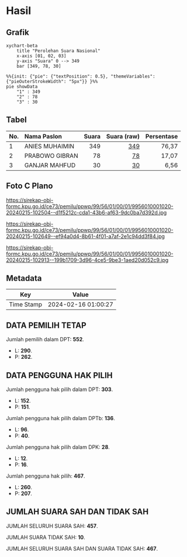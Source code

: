# Hasil

## Grafik

```mermaid
xychart-beta
    title "Perolehan Suara Nasional"
    x-axis [01, 02, 03]
    y-axis "Suara" 0 --> 349
    bar [349, 78, 30]
```

```mermaid
%%{init: {"pie": {"textPosition": 0.5}, "themeVariables": {"pieOuterStrokeWidth": "5px"}} }%%
pie showData
    "1" : 349
    "2" : 78
    "3" : 30
```

## Tabel

| No. | Nama Paslon    | Suara | Suara (raw) | Persentase |
|:--- |:-------------- | -----:| -----------:| ----------:|
| 1   | ANIES MUHAIMIN | 349   | [349][p-1]  | 76,37      |
| 2   | PRABOWO GIBRAN | 78    | [78][p-2]   | 17,07      |
| 3   | GANJAR MAHFUD  | 30    | [30][p-3]   | 6,56       |


[p-1]: https://github.com/gigit-pemilu/pemilu-2024/blob/main/pilpres/hitung-suara/sub/99-luar-negeri/sub/56-kairo-mesir/sub/01-kairo-mesir/sub/0001-kairo-mesir/sub/020-tps-019/sub/paslon-1.txt
[p-2]: https://github.com/gigit-pemilu/pemilu-2024/blob/main/pilpres/hitung-suara/sub/99-luar-negeri/sub/56-kairo-mesir/sub/01-kairo-mesir/sub/0001-kairo-mesir/sub/020-tps-019/sub/paslon-2.txt
[p-3]: https://github.com/gigit-pemilu/pemilu-2024/blob/main/pilpres/hitung-suara/sub/99-luar-negeri/sub/56-kairo-mesir/sub/01-kairo-mesir/sub/0001-kairo-mesir/sub/020-tps-019/sub/paslon-3.txt

## Foto C Plano

https://sirekap-obj-formc.kpu.go.id/ce73/pemilu/ppwp/99/56/01/00/01/9956010001020-20240215-102504--d1f5212c-cda1-43b6-af63-9dc0ba7d392d.jpg

https://sirekap-obj-formc.kpu.go.id/ce73/pemilu/ppwp/99/56/01/00/01/9956010001020-20240215-102649--ef94a0d4-8b61-4f01-a7af-2e1c94dd3f84.jpg

https://sirekap-obj-formc.kpu.go.id/ce73/pemilu/ppwp/99/56/01/00/01/9956010001020-20240215-102913--199b1709-3d96-4ce5-9be3-1aed20d052c9.jpg


## Metadata

| Key        | Value               |
| ---------- | ------------------- |
| Time Stamp | 2024-02-16 01:00:27 |


## DATA PEMILIH TETAP

Jumlah pemilih dalam DPT: **552**.
 * L: **290**.
 * P: **262**.

## DATA PENGGUNA HAK PILIH

Jumlah pengguna hak pilih dalam DPT: **303**.
 * L: **152**.
 * P: **151**.

Jumlah pengguna hak pilih dalam DPTb: **136**.
 * L: **96**.
 * P: **40**.

Jumlah pengguna hak pilih dalam DPK: **28**.
 * L: **12**.
 * P: **16**.

Jumlah pengguna hak pilih: **467**.
 * L: **260**.
 * P: **207**.

## JUMLAH SUARA SAH DAN TIDAK SAH

JUMLAH SELURUH SUARA SAH: **457**.

JUMLAH SUARA TIDAK SAH: **10**.

JUMLAH SELURUH SUARA SAH DAN SUARA TIDAK SAH: **467**.


